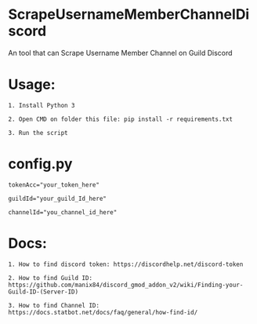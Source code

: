 # ScrapeUsernameMemberChannelDiscord
An tool that can Scrape Username Member Channel on Guild Discord

# Usage:

    1. Install Python 3
    
    2. Open CMD on folder this file: pip install -r requirements.txt
    
    3. Run the script
    
# config.py

    tokenAcc="your_token_here"

    guildId="your_guild_Id_here"

    channelId="you_channel_id_here"
    
 # Docs:
 
    1. How to find discord token: https://discordhelp.net/discord-token
    
    2. How to find Guild ID: https://github.com/manix84/discord_gmod_addon_v2/wiki/Finding-your-Guild-ID-(Server-ID)
    
    3. How to find Channel ID: https://docs.statbot.net/docs/faq/general/how-find-id/
